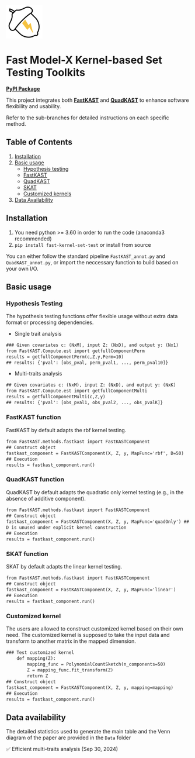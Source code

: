 <img src="FastKAST.png" alt="icon" width="100"/>

# **Fast Model-X Kernel-based Set Testing Toolkits**
[**PyPI Package**](https://pypi.org/project/fast-kernel-set-test)

This project integrates both [**FastKAST**](https://www.nature.com/articles/s41467-023-40346-2) and [**QuadKAST**](https://genome.cshlp.org/content/early/2024/08/29/gr.279140.124) to enhance software flexibility and usability. 

Refer to the sub-branches for detailed instructions on each specific method.

##  **Table of Contents**
1. [Installation](#Installation) 
2. [Basic usage](#Basic_usage) 
   -  [Hypothesis testing](#hypertest)
   -  [FastKAST](#FastKAST)
   - [QuadKAST](#QuadKAST)
   - [SKAT](#SKAT)
   - [Customized kernels](#custom)
3. [Data Availability](#data-availability)


## Installation <a name="Installation"></a>
1. You need python >= 3.60 in order to run the code (anaconda3 recommended)
2. `pip install fast-kernel-set-test` or install from source

You can either follow the standard pipeline `FastKAST_annot.py` and `QuadKAST_annot.py`, or import the neccessary function to build based on your own I/O.

## Basic usage <a name="Basic_usage"></a>

### Hypothesis Testing <a name="hypertest"></a>
The hypothesis testing functions offer flexible usage without extra data format or processing dependencies. 

* Single trait analysis
```
### Given covariates c: (NxM), input Z: (NxD), and output y: (Nx1)
from FastKAST.Compute.est import getfullComponentPerm
results = getfullComponentPerm(c,Z,y,Perm=10)
## results: {'pval': [obs_pval, perm_pval1, ..., perm_pval10]}     
```

* Multi-traits analysis
```
## Given covariates c: (NxM), input Z: (NxD), and output y: (NxK)
from FastKAST.Compute.est import getfullComponentMulti
results = getfullComponentMulti(c,Z,y)
## results: {'pval': [obs_pval1, obs_pval2, ..., obs_pvalK]}     
```


### FastKAST function <a name="FastKAST"></a>
FastKAST by default adapts the rbf kernel testing.

```
from FastKAST.methods.fastkast import FastKASTComponent
## Construct object
fastkast_component = FastKASTComponent(X, Z, y, MapFunc='rbf', D=50)
## Execution
results = fastkast_component.run()
```


### QuadKAST function <a name="QuadKAST"></a>
QuadKAST by default adapts the quadratic only kernel testing (e.g., in the absence of additive component).

```
from FastKAST.methods.fastkast import FastKASTComponent
## Construct object
fastkast_component = FastKASTComponent(X, Z, y, MapFunc='quadOnly') ## D is unused under explicit kernel construction
## Execution
results = fastkast_component.run()
```


### SKAT function <a name="SKAT"></a>
SKAT by default adapts the linear kernel testing. 

```
from FastKAST.methods.fastkast import FastKASTComponent
## Construct object
fastkast_component = FastKASTComponent(X, Z, y, MapFunc='linear') 
## Execution
results = fastkast_component.run()
```

### Customized kernel <a name="custom"></a>
The users are allowed to construct customized kernel based on their own need. The customized kernel is supposed to take the input data and transform to another matrix in the mapped dimension. 

```
### Test customized kernel
    def mapping(Z):
        mapping_func = PolynomialCountSketch(n_components=50)
        Z = mapping_func.fit_transform(Z)
        return Z
## Construct object
fastkast_component = FastKASTComponent(X, Z, y, mapping=mapping)
## Execution
results = fastkast_component.run()
```

## Data availability<a name="data-availability"></a>
The detailed statistics used to generate the main table and the Venn diagram of the paper are provided in the `Data` folder

✅ Efficient multi-traits analysis (Sep 30, 2024)
